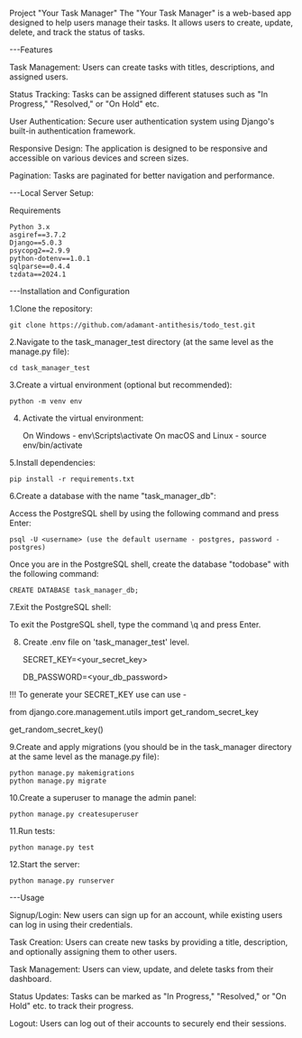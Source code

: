 Project "Your Task Manager"
The "Your Task Manager" is a web-based app designed to help users manage their tasks. It allows users to create, update, delete, and track the status of tasks.

---Features

Task Management: Users can create tasks with titles, descriptions, and assigned users.

Status Tracking: Tasks can be assigned different statuses such as "In Progress," "Resolved," or "On Hold" etc.

User Authentication: Secure user authentication system using Django's built-in authentication framework.

Responsive Design: The application is designed to be responsive and accessible on various devices and screen sizes.

Pagination: Tasks are paginated for better navigation and performance.

---Local Server Setup:

Requirements

    Python 3.x
    asgiref==3.7.2
    Django==5.0.3
    psycopg2==2.9.9
    python-dotenv==1.0.1
    sqlparse==0.4.4
    tzdata==2024.1
    
---Installation and Configuration

1.Clone the repository:

    git clone https://github.com/adamant-antithesis/todo_test.git

2.Navigate to the task_manager_test directory (at the same level as the manage.py file):

    cd task_manager_test

3.Create a virtual environment (optional but recommended):

    python -m venv env

4. Activate the virtual environment:

    On Windows - env\Scripts\activate
    On macOS and Linux - source env/bin/activate

5.Install dependencies:

    pip install -r requirements.txt

6.Create a database with the name "task_manager_db":

Access the PostgreSQL shell by using the following command and press Enter:

    psql -U <username> (use the default username - postgres, password - postgres)

Once you are in the PostgreSQL shell, create the database "todobase" with the following command:

    CREATE DATABASE task_manager_db;

7.Exit the PostgreSQL shell:

To exit the PostgreSQL shell, type the command \q and press Enter.

8. Create .env file on 'task_manager_test' level.

   SECRET_KEY=<your_secret_key>
   
   DB_PASSWORD=<your_db_password>

!!! To generate your SECRET_KEY use can use -

from django.core.management.utils import get_random_secret_key

get_random_secret_key()

9.Create and apply migrations (you should be in the task_manager directory at the same level as the manage.py file):

    python manage.py makemigrations
    python manage.py migrate

10.Create a superuser to manage the admin panel:

    python manage.py createsuperuser

11.Run tests:

    python manage.py test

12.Start the server:

    python manage.py runserver



---Usage

Signup/Login: New users can sign up for an account, while existing users can log in using their credentials.

Task Creation: Users can create new tasks by providing a title, description, and optionally assigning them to other users.

Task Management: Users can view, update, and delete tasks from their dashboard.

Status Updates: Tasks can be marked as "In Progress," "Resolved," or "On Hold" etc. to track their progress.

Logout: Users can log out of their accounts to securely end their sessions.
